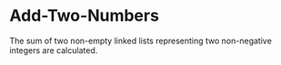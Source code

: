 # Add-Two-Numbers
The sum of two non-empty linked lists representing two non-negative integers are calculated. 
